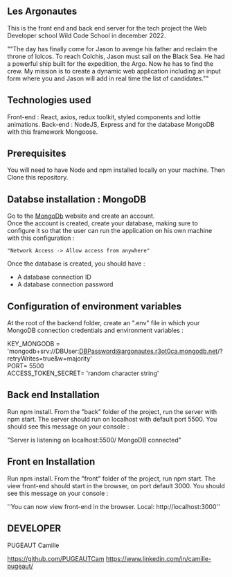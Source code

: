 ## Les Argonautes ##

This is the front end and back end server for the tech project the Web Developer school Wild Code School in december 2022.

""The day has finally come for Jason to avenge his father and reclaim the throne of Iolcos. To reach Colchis, Jason must sail on the Black Sea. He had a powerful ship built for the expedition, the Argo. Now he has to find the crew. My mission is to create a dynamic web application including an input form where you and Jason will add in real time the list of candidates.""

## Technologies used ##
Front-end : React, axios, redux toolkit, styled components and lottie animations.
Back-end : NodeJS, Express and for the database MongoDB with this framework Mongoose.

## Prerequisites ##
You will need to have Node and npm installed locally on your machine.
Then Clone this repository. 

## Databse installation : MongoDB ## 
Go to the [MongoDb](https://www.mongodb.com/home) website and create an account.  
Once the account is created, create your database, making sure to configure it so that the user can run the application on his own machine with this configuration :   

`"Network Access -> Allow access from anywhere"`    

Once the database is created, you should have :  
* A database connection ID  
* A database connection password  


## Configuration of environment variables ##
At the root of the backend folder, create an ".env" file in which your MongoDB connection credentials and environment variables :  

KEY_MONGODB = 'mongodb+srv://DBUser:DBPassword@argonautes.r3ot0ca.mongodb.net/?retryWrites=true&w=majority'  
PORT= 5500  
ACCESS_TOKEN_SECRET= 'random character string'  

## Back end Installation ##
Run npm install.
From the "back" folder of the project, run the server with npm start. 
The server should run on localhost with default port 5500.
You should see this message on your console : 

"Server is listening on localhost:5500/
MongoDB connected"

## Front en Installation ##
Run npm install.
From the "front" folder of the project, run npm start. 
The view front-end should start in the browser, on port default 3000.
You should see this message on your console :

''You can now view front-end in the browser.
  Local: http://localhost:3000''


## DEVELOPER ##
PUGEAUT Camille

https://github.com/PUGEAUTCam
https://www.linkedin.com/in/camille-pugeaut/
